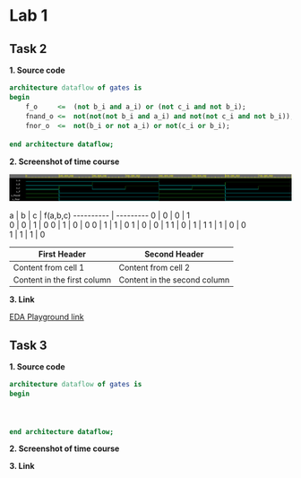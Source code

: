 # Lab 1

## Task 2

**1. Source code**

```vhdl
architecture dataflow of gates is
begin
    f_o		<=	(not b_i and a_i) or (not c_i and not b_i);	
    fnand_o	<=	not(not(not b_i and a_i) and not(not c_i and not b_i));	
    fnor_o	<=	not(b_i or not a_i) or not(c_i or b_i);

end architecture dataflow;
```


**2. Screenshot of time course**

  ![alt text][DeMorgan]

  a | b | c | f(a,b,c)
  ---------- | ---------
  0 | 0 | 0 | 1   
  0 | 0 | 1 | 0
  0 | 1 | 0 | 0 
  0 | 1 | 1 | 0
  1 | 0 | 0 | 1
  1 | 0 | 1 | 1
  1 | 1 | 0 | 0  
  1 | 1 | 1 | 0

First Header | Second Header
------------ | -------------
Content from cell 1 | Content from cell 2
Content in the first column | Content in the second column

**3. Link**

  [EDA Playground link](https://www.edaplayground.com/x/8MW7)


## Task 3
 
**1. Source code**

```vhdl
architecture dataflow of gates is
begin
    


end architecture dataflow;
```

**2. Screenshot of time course**

**3. Link**
  
  
  
  
  
[DeMorgan]: https://github.com/vitoo420/Digital-electronics-1/blob/main/Labs/01-gates/Img/Casovy_prubeh.png "DeMorgan time course"
